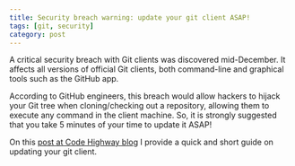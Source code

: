 ```yaml
---
title: Security breach warning: update your git client ASAP!
tags: [git, security]
category: post
---
```


A critical security breach with Git clients was discovered mid-December. It affects all versions of official Git clients, both command-line and graphical tools such as the GitHub app.

According to GitHub engineers, this breach would allow hackers to hijack your Git tree when cloning/checking out a repository, allowing them to execute any command in the client machine. So, it is strongly suggested that you take 5 minutes of your time to update it ASAP!

On this [post at Code Highway blog](http://avenuecode.com/security-breach-warning-update-git-client-asap/) I provide a quick and short guide on updating your git client.
